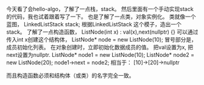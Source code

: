 今天看了会hello-algo，了解了一点栈，stack。
然后里面有一个手动实现stack的代码，我也试着跟着写了一下。
也是了解了一点类，对象实例化。
类就像一个蓝图，
LinkedListStack stack;
根据LinkedListStack 这个模子，造出一个stack。
了解了一点构造函数，
ListNode(int x) : val(x),next(nullptr) {}
可以通过传入int x创建这个结构体，
ListNode* node = new ListNode(10);
冒号部分是，成员初始化列表。
在对象创建时，立即初始化数据成员的值。
把val设置为x,
把next设置为nullptr.
ListNode* node1 = new ListNode(10);
ListNode* node2 = new ListNode(20);
node1->next = node2;
相当于：
[10]->[20]->nullptr

而且构造函数必须和结构体（或类）的名字完全一致。
